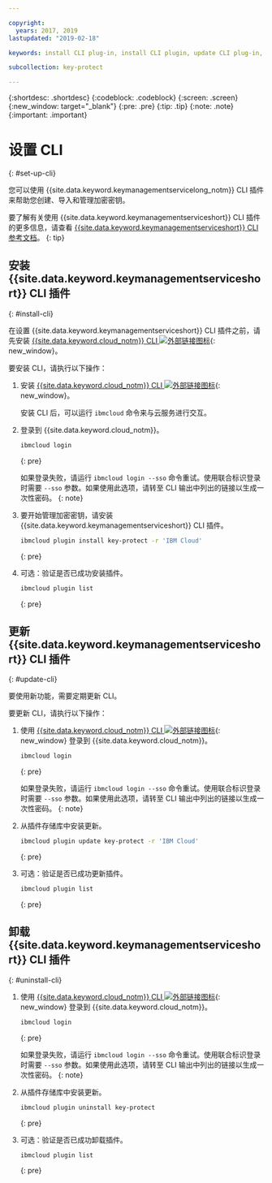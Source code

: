 ```yaml
---

copyright:
  years: 2017, 2019
lastupdated: "2019-02-18"

keywords: install CLI plug-in, install CLI plugin, update CLI plug-in, update CLI plugin, uninstall CLI plug-in, uninstall CLI plugin, Key Protect CLI plug-in, Key Protect CLI plugin, KMS plug-in, KMS plugin

subcollection: key-protect

---
```


{:shortdesc: .shortdesc}
{:codeblock: .codeblock}
{:screen: .screen}
{:new_window: target="_blank"}
{:pre: .pre}
{:tip: .tip}
{:note: .note}
{:important: .important}

# 设置 CLI
{: #set-up-cli}

您可以使用 {{site.data.keyword.keymanagementservicelong_notm}} CLI 插件来帮助您创建、导入和管理加密密钥。

要了解有关使用 {{site.data.keyword.keymanagementserviceshort}} CLI 插件的更多信息，请查看 [{{site.data.keyword.keymanagementserviceshort}} CLI 参考文档](/docs/services/key-protect?topic=key-protect-cli-reference)。
{: tip}

## 安装 {{site.data.keyword.keymanagementserviceshort}} CLI 插件
{: #install-cli}

在设置 {{site.data.keyword.keymanagementserviceshort}} CLI 插件之前，请先安装 [{{site.data.keyword.cloud_notm}} CLI ![外部链接图标](../../icons/launch-glyph.svg "外部链接图标")](/docs/cli?topic=cloud-cli-overview){: new_window}。 

要安装 CLI，请执行以下操作：

1. 安装 [{{site.data.keyword.cloud_notm}} CLI ![外部链接图标](../../icons/launch-glyph.svg "外部链接图标")](/docs/cli?topic=cloud-cli-overview){: new_window}。

    安装 CLI 后，可以运行 `ibmcloud` 命令来与云服务进行交互。

2. 登录到 {{site.data.keyword.cloud_notm}}。

    ```sh
    ibmcloud login
    ```
    {: pre}

    如果登录失败，请运行 `ibmcloud login --sso` 命令重试。使用联合标识登录时需要 `--sso` 参数。如果使用此选项，请转至 CLI 输出中列出的链接以生成一次性密码。
    {: note}

3. 要开始管理加密密钥，请安装 {{site.data.keyword.keymanagementserviceshort}} CLI 插件。

    ```sh
    ibmcloud plugin install key-protect -r 'IBM Cloud'
    ```
    {: pre}

4. 可选：验证是否已成功安装插件。

    ```sh
    ibmcloud plugin list
    ```
    {: pre}

## 更新 {{site.data.keyword.keymanagementserviceshort}} CLI 插件
{: #update-cli}

要使用新功能，需要定期更新 CLI。

要更新 CLI，请执行以下操作：

1. 使用 [{{site.data.keyword.cloud_notm}} CLI ![外部链接图标](../../icons/launch-glyph.svg "外部链接图标")](/docs/cli?topic=cloud-cli-overview){: new_window} 登录到 {{site.data.keyword.cloud_notm}}。

    ```sh
    ibmcloud login
    ```
    {: pre}

    如果登录失败，请运行 `ibmcloud login --sso` 命令重试。使用联合标识登录时需要 `--sso` 参数。如果使用此选项，请转至 CLI 输出中列出的链接以生成一次性密码。
    {: note}

2. 从插件存储库中安装更新。

    ```sh
    ibmcloud plugin update key-protect -r 'IBM Cloud'
    ```
    {: pre}

3. 可选：验证是否已成功更新插件。

    ```sh
    ibmcloud plugin list
    ```
    {: pre}

## 卸载 {{site.data.keyword.keymanagementserviceshort}} CLI 插件
{: #uninstall-cli}

1. 使用 [{{site.data.keyword.cloud_notm}} CLI ![外部链接图标](../../icons/launch-glyph.svg "外部链接图标")](/docs/cli?topic=cloud-cli-overview){: new_window} 登录到 {{site.data.keyword.cloud_notm}}。

    ```sh
    ibmcloud login
    ```
    {: pre}

    如果登录失败，请运行 `ibmcloud login --sso` 命令重试。使用联合标识登录时需要 `--sso` 参数。如果使用此选项，请转至 CLI 输出中列出的链接以生成一次性密码。
    {: note}

2. 从插件存储库中安装更新。

    ```sh
    ibmcloud plugin uninstall key-protect
    ```
    {: pre}

3. 可选：验证是否已成功卸载插件。

    ```sh
    ibmcloud plugin list
    ```
    {: pre}

